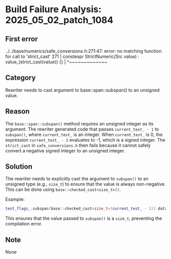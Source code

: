 # Build Failure Analysis: 2025_05_02_patch_1084

## First error

../../base/numerics/safe_conversions.h:271:47: error: no matching function for call to 'strict_cast'
  271 |   constexpr StrictNumeric(Src value) : value_(strict_cast<T>(value)) {}
      |                                               ^~~~~~~~~~~~~~

## Category
Rewriter needs to cast argument to base::span::subspan() to an unsigned value.

## Reason
The `base::span::subspan()` method requires an unsigned integer as its argument. The rewriter generated code that passes `current_test_ - 1` to `subspan()`, where `current_test_` is an integer. When `current_test_` is 0, the expression `current_test_ - 1` evaluates to -1, which is a signed integer. The `strict_cast` in `safe_conversions.h` then fails because it cannot safely convert a negative signed integer to an unsigned integer.

## Solution
The rewriter needs to explicitly cast the argument to `subspan()` to an unsigned type (e.g., `size_t`) to ensure that the value is always non-negative. This can be done using `base::checked_cast<size_t>()`.

Example:
```c++
test_flags_.subspan(base::checked_cast<size_t>(current_test_ - 1)).data()
```
This ensures that the value passed to `subspan()` is a `size_t`, preventing the compilation error.

## Note
None
